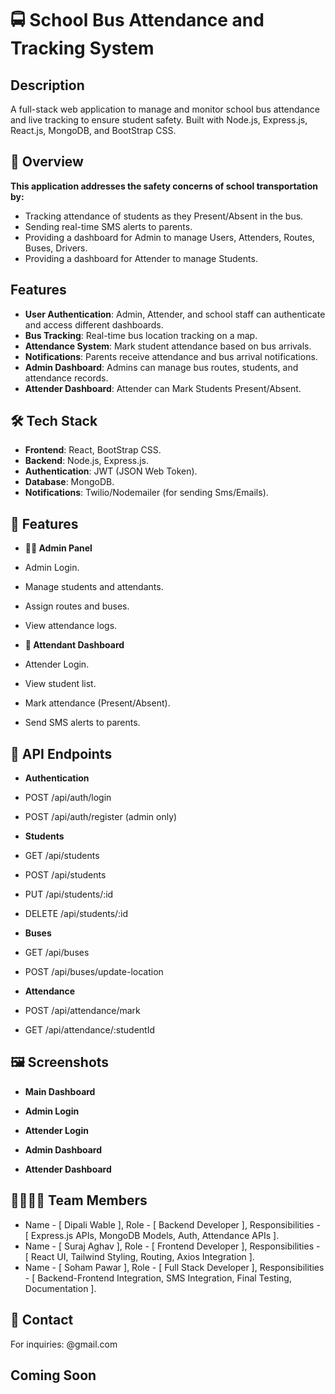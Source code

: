 # 🚍 School Bus Attendance and Tracking System

## Description
A full-stack web application to manage and monitor school bus attendance and live tracking to ensure student safety. Built with Node.js, Express.js, React.js, MongoDB, and BootStrap CSS.

## 🧾 Overview
**This application addresses the safety concerns of school transportation by:**
* Tracking attendance of students as they Present/Absent in the bus.
* Sending real-time SMS alerts to parents.
* Providing a dashboard for Admin to manage Users, Attenders, Routes, Buses, Drivers.
* Providing a dashboard for Attender to manage Students.

## Features
- **User Authentication**: Admin, Attender, and school staff can authenticate and access different dashboards.
- **Bus Tracking**: Real-time bus location tracking on a map.
- **Attendance System**: Mark student attendance based on bus arrivals.
- **Notifications**: Parents receive attendance and bus arrival notifications.
- **Admin Dashboard**: Admins can manage bus routes, students, and attendance records.
- **Attender Dashboard**: Attender can Mark Students Present/Absent.

## 🛠 Tech Stack
- **Frontend**: React, BootStrap CSS.
- **Backend**: Node.js, Express.js.
- **Authentication**: JWT (JSON Web Token).
- **Database**: MongoDB.
- **Notifications**: Twilio/Nodemailer (for sending Sms/Emails).

## 🚀 Features
* **👩‍🏫 Admin Panel**
* Admin Login.
* Manage students and attendants.
* Assign routes and buses.
* View attendance logs.

* **🚌 Attendant Dashboard**
* Attender Login.
* View student list.
* Mark attendance (Present/Absent).
* Send SMS alerts to parents.

## 🔌 API Endpoints
* **Authentication**
* POST /api/auth/login
* POST /api/auth/register (admin only)

* **Students**
* GET /api/students
* POST /api/students
* PUT /api/students/:id
* DELETE /api/students/:id

* **Buses**
* GET /api/buses
* POST /api/buses/update-location

* **Attendance**
* POST /api/attendance/mark
* GET /api/attendance/:studentId

## 🖼 Screenshots

* **Main Dashboard**

* **Admin Login**

* **Attender Login**

* **Admin Dashboard**

* **Attender Dashboard**


## 👨‍👩‍👧‍👦 Team Members
* Name - [ Dipali Wable ], Role - [ Backend Developer ], Responsibilities - [ Express.js APIs, MongoDB Models, Auth, Attendance APIs ].
* Name - [ Suraj Aghav ], Role - [ Frontend Developer ], Responsibilities - [ React UI, Tailwind Styling, Routing, Axios Integration ].
* Name - [ Soham Pawar ], Role - [ Full Stack Developer ], Responsibilities - [ Backend-Frontend Integration, SMS Integration, Final Testing, Documentation ].

## 📧 Contact
For inquiries: @gmail.com

## Coming Soon
